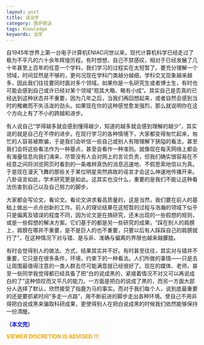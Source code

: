 ```yaml
---
layout: post
title: 谈治学
category: 围炉夜话
tags: Knowledge
keywords: 治学
---
```



自1945年世界上第一台电子计算机ENIAC问世以来，现代计算机科学已经走过了极为不平凡的六十余年辉煌历程。有时想想，自己不禁感叹，相对于已经发展了几十年甚至上百年的任意一个学科，我们学习的过程实在太短暂了。要充分理解一个领域，时间显然是不够的，更何况现在学科门类越分越细，学科交叉现象越来越多，因此我们往往要同时面对多个领域。如果你是一名研究生或者博士生，有时也可能会感到自己或许已经对某个领域“观其大略、略有小成”。其实自己是否真的已经达到这种状态并不重要，因为几年之后，当我们再回想起来，或者自然会感到当时的稚嫩而不失活泼的劲头。如果现在你的这种感觉愈发强烈，那么就说明你在这个方向上有了不小的跨越和进步。

有人说自己“学得越多就会感到懂得越少，知道的越多就会感到理解的越少”，其实说的就是自己在不停的进步。在现行学习的各种情境下，大家都变得匆忙起来，匆忙的人容易被欺骗，于是我们会听信一些自己或别人有限理解下狭隘的看法，甚至我们会将这些看法作为一种基点，甚至会看作一种准则。就像现在每天网络上都会有海量信息向我们涌来，尽管没有人会对网上的言论负责，但我们确实很容易在不经意之间将浏览网页时看到的一条难辨真伪的消息迅速地、不假思索地信以为真。于是现在漫天飞舞的那些关于某位明星突然病故的谣言才会这么神速地传播开来。八卦谣言如此，学术研究更是如此。这其实也没什么，重要的是我们不能让这种看法伤害到自己以及自己努力的脚步。

大家都会写论文，看论文。看论文讲求看高质量的，这是当然，我们要在前人的基础上做出一点点创新的工作。前人的理论结果在这短暂的过程与浩瀚的领域下似乎只是偏离及错误的程度不同，因为论文是在搞研究，还未出现的一些假想的规则，或是一些假想的解决方案。它们基于的都是另一些研究的成果，“踩在别人的肩膀上，肩膀在哪并不重要，是不是巨人的也不重要，只要以后有人踩踩自己的肩膀就行了”，在这种情况下对与错、是与非、准确与偏离的界限也越来越朦胧。


有时会觉得别人的做法、方式，结果其实并不好。有时甚至往往，其实对与错并不重要，它只是在很多条件，环境，约束下的一种看法。人们所做的事情——只是去让周围最值得注意的一类人群去尽可能满意就已经很好了。现在的媒体、老师，甚至一些同学我觉得都已经具备了把“白的说成黑的，紧接着情况不对又可以再说成白的了”这种惊叹而又平凡的能力。一方面是把白的说成了黑的，而另一方面大部分人选择了默认，欣然接受了指鹿为马的事实。而对于我们每个人，说到底最重要的还是要抓紧时间“多走一点路”，用不断前进的脚步走出各种环境。使自己不用非得把白说成黑来骗取科研成果，更使得别人在把白说成黑的时候我们依然能够保持一份清醒。

<span style="color:blue">**（本文完）**</span>

**<span style="color:Orange"> VIEWER DISCRETION IS ADVISED !!! </span>**
